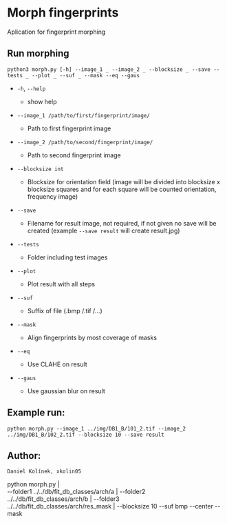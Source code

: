 # Morph fingerprints

Aplication for fingerprint morphing

## Run morphing
`python3 morph.py [-h] --image_1 _ --image_2 _ --blocksize _ --save --tests _ --plot _ --suf _ --mask --eq --gaus`         

-   `-h`, `--help`
    -   show help

-   `--image_1 /path/to/first/fingerprint/image/`
    -   Path to first fingerprint image

-   `--image_2 /path/to/second/fingerprint/image/`
    -   Path to second fingerprint image

-   `--blocksize int`
    -   Blocksize for orientation field (image will be divided into blocksize x blocksize squares and for each square will be counted orientation, frequency image)

-   `--save`
    -   Filename for result image, not required, if not given no save will be created (example `--save result` will create result.jpg)

-   `--tests`
    -   Folder including test images

-   `--plot`
    -   Plot result with all steps

-   `--suf`
    -   Suffix of file (.bmp /.tif /...)
-   `--mask`
    -   Align fingerprints by most coverage of masks
-   `--eq`
    -   Use CLAHE on result
-   `--gaus`
    -   Use gaussian blur on result
## Example run:
`python morph.py --image_1 ../img/DB1_B/101_2.tif --image_2 ../img/DB1_B/102_2.tif --blocksize 10 --save result`

## Author: 
    Daniel Kolínek, xkolin05

python morph.py |                                                                                                        
--folder1 ../../db/fit_db_classes/arch/a |
--folder2 ../../db/fit_db_classes/arch/b |
--folder3 ../../db/fit_db_classes/arch/res_mask |
--blocksize 10 --suf bmp --center --mask
